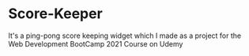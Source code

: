 # Score-Keeper
It's a ping-pong score keeping widget which I made as a project for the Web Development BootCamp 2021 Course on Udemy
